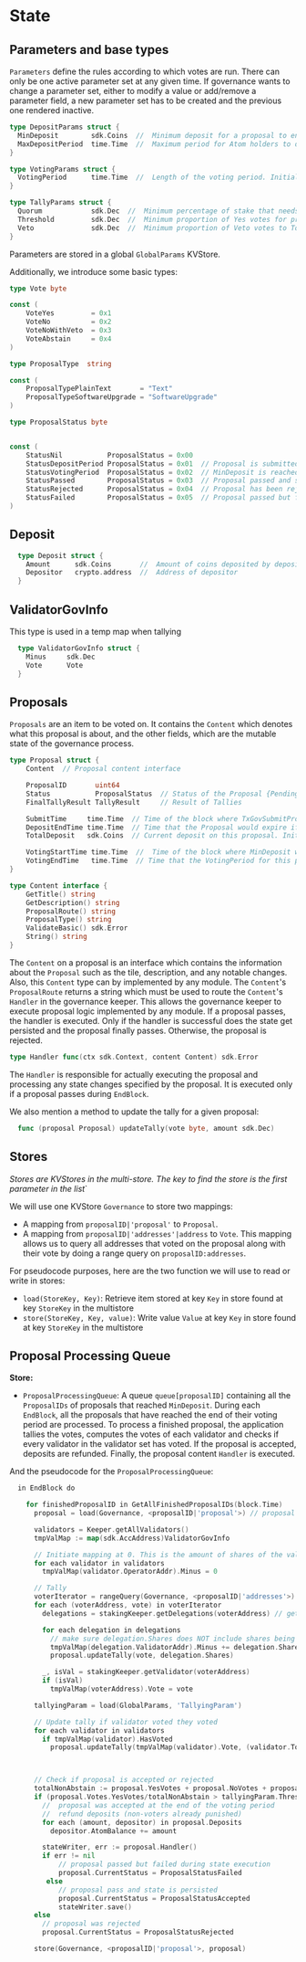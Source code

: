 # State

## Parameters and base types

`Parameters` define the rules according to which votes are run. There can only
be one active parameter set at any given time. If governance wants to change a
parameter set, either to modify a value or add/remove a parameter field, a new
parameter set has to be created and the previous one rendered inactive.

```go
type DepositParams struct {
  MinDeposit        sdk.Coins  //  Minimum deposit for a proposal to enter voting period.
  MaxDepositPeriod  time.Time  //  Maximum period for Atom holders to deposit on a proposal. Initial value: 2 months
}
```

```go
type VotingParams struct {
  VotingPeriod      time.Time  //  Length of the voting period. Initial value: 2 weeks
}
```

```go
type TallyParams struct {
  Quorum            sdk.Dec  //  Minimum percentage of stake that needs to vote for a proposal to be considered valid
  Threshold         sdk.Dec  //  Minimum proportion of Yes votes for proposal to pass. Initial value: 0.5
  Veto              sdk.Dec  //  Minimum proportion of Veto votes to Total votes ratio for proposal to be vetoed. Initial value: 1/3
}
```

Parameters are stored in a global `GlobalParams` KVStore.

Additionally, we introduce some basic types:

```go
type Vote byte

const (
    VoteYes         = 0x1
    VoteNo          = 0x2
    VoteNoWithVeto  = 0x3
    VoteAbstain     = 0x4
)

type ProposalType  string

const (
    ProposalTypePlainText       = "Text"
    ProposalTypeSoftwareUpgrade = "SoftwareUpgrade"
)

type ProposalStatus byte


const (
	StatusNil           ProposalStatus = 0x00
    StatusDepositPeriod ProposalStatus = 0x01  // Proposal is submitted. Participants can deposit on it but not vote
    StatusVotingPeriod  ProposalStatus = 0x02  // MinDeposit is reached, participants can vote
    StatusPassed        ProposalStatus = 0x03  // Proposal passed and successfully executed
    StatusRejected      ProposalStatus = 0x04  // Proposal has been rejected
    StatusFailed        ProposalStatus = 0x05  // Proposal passed but failed execution
)
```

## Deposit

```go
  type Deposit struct {
    Amount      sdk.Coins       //  Amount of coins deposited by depositor
    Depositor   crypto.address  //  Address of depositor
  }
```

## ValidatorGovInfo

This type is used in a temp map when tallying

```go
  type ValidatorGovInfo struct {
    Minus     sdk.Dec
    Vote      Vote
  }
```

## Proposals

`Proposals` are an item to be voted on. It contains the `Content` which denotes
what this proposal is about, and the other fields, which are the mutable state of
the governance process.

```go
type Proposal struct {
	Content  // Proposal content interface

	ProposalID       uint64 
	Status           ProposalStatus  // Status of the Proposal {Pending, Active, Passed, Rejected}
	FinalTallyResult TallyResult     // Result of Tallies

	SubmitTime     time.Time  // Time of the block where TxGovSubmitProposal was included
	DepositEndTime time.Time  // Time that the Proposal would expire if deposit amount isn't met
	TotalDeposit   sdk.Coins  // Current deposit on this proposal. Initial value is set at InitialDeposit

	VotingStartTime time.Time  //  Time of the block where MinDeposit was reached. -1 if MinDeposit is not reached
	VotingEndTime   time.Time  // Time that the VotingPeriod for this proposal will end and votes will be tallied
}
```

```go
type Content interface {
	GetTitle() string
	GetDescription() string
	ProposalRoute() string
	ProposalType() string
	ValidateBasic() sdk.Error
	String() string
}
```

The `Content` on a proposal is an interface which contains the information about
the `Proposal` such as the tile, description, and any notable changes. Also, this
`Content` type can by implemented by any module. The `Content`'s `ProposalRoute`
returns a string which must be used to route the `Content`'s `Handler` in the
governance keeper. This allows the governance keeper to execute proposal logic
implemented by any module. If a proposal passes, the handler is executed. Only
if the handler is successful does the state get persisted and the proposal finally
passes. Otherwise, the proposal is rejected.

```go
type Handler func(ctx sdk.Context, content Content) sdk.Error
```

The `Handler` is responsible for actually executing the proposal and processing
any state changes specified by the proposal. It is executed only if a proposal
passes during `EndBlock`.

We also mention a method to update the tally for a given proposal:

```go
  func (proposal Proposal) updateTally(vote byte, amount sdk.Dec)
```

## Stores

*Stores are KVStores in the multi-store. The key to find the store is the first
parameter in the list*`

We will use one KVStore `Governance` to store two mappings:

* A mapping from `proposalID|'proposal'` to `Proposal`.
* A mapping from `proposalID|'addresses'|address` to `Vote`. This mapping allows
us to query all addresses that voted on the proposal along with their vote by
doing a range query on `proposalID:addresses`.


For pseudocode purposes, here are the two function we will use to read or write in stores:

* `load(StoreKey, Key)`: Retrieve item stored at key `Key` in store found at key `StoreKey` in the multistore
* `store(StoreKey, Key, value)`: Write value `Value` at key `Key` in store found at key `StoreKey` in the multistore

## Proposal Processing Queue

**Store:**
* `ProposalProcessingQueue`: A queue `queue[proposalID]` containing all the
  `ProposalIDs` of proposals that reached `MinDeposit`. During each `EndBlock`,
  all the proposals that have reached the end of their voting period are processed.
  To process a finished proposal, the application tallies the votes, computes the
  votes of each validator and checks if every validator in the validator set has
  voted. If the proposal is accepted, deposits are refunded. Finally, the proposal
  content `Handler` is executed.

And the pseudocode for the `ProposalProcessingQueue`:

```go
  in EndBlock do

    for finishedProposalID in GetAllFinishedProposalIDs(block.Time)
      proposal = load(Governance, <proposalID|'proposal'>) // proposal is a const key

      validators = Keeper.getAllValidators()
      tmpValMap := map(sdk.AccAddress)ValidatorGovInfo

      // Initiate mapping at 0. This is the amount of shares of the validator's vote that will be overridden by their delegator's votes
      for each validator in validators
        tmpValMap(validator.OperatorAddr).Minus = 0

      // Tally
      voterIterator = rangeQuery(Governance, <proposalID|'addresses'>) //return all the addresses that voted on the proposal
      for each (voterAddress, vote) in voterIterator
        delegations = stakingKeeper.getDelegations(voterAddress) // get all delegations for current voter

        for each delegation in delegations
          // make sure delegation.Shares does NOT include shares being unbonded
          tmpValMap(delegation.ValidatorAddr).Minus += delegation.Shares
          proposal.updateTally(vote, delegation.Shares)

        _, isVal = stakingKeeper.getValidator(voterAddress)
        if (isVal)
          tmpValMap(voterAddress).Vote = vote

      tallyingParam = load(GlobalParams, 'TallyingParam')

      // Update tally if validator voted they voted
      for each validator in validators
        if tmpValMap(validator).HasVoted
          proposal.updateTally(tmpValMap(validator).Vote, (validator.TotalShares - tmpValMap(validator).Minus))



      // Check if proposal is accepted or rejected
      totalNonAbstain := proposal.YesVotes + proposal.NoVotes + proposal.NoWithVetoVotes
      if (proposal.Votes.YesVotes/totalNonAbstain > tallyingParam.Threshold AND proposal.Votes.NoWithVetoVotes/totalNonAbstain  < tallyingParam.Veto)
        //  proposal was accepted at the end of the voting period
        //  refund deposits (non-voters already punished)
        for each (amount, depositor) in proposal.Deposits
          depositor.AtomBalance += amount

        stateWriter, err := proposal.Handler()
        if err != nil
            // proposal passed but failed during state execution
            proposal.CurrentStatus = ProposalStatusFailed
         else
            // proposal pass and state is persisted
            proposal.CurrentStatus = ProposalStatusAccepted
            stateWriter.save()
      else
        // proposal was rejected
        proposal.CurrentStatus = ProposalStatusRejected

      store(Governance, <proposalID|'proposal'>, proposal)
```
